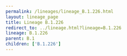 ```yaml
---
permalink: /lineages/lineage_B.1.226.html
layout: lineage_page
title: Lineage B.1.226
redirect_to: ../lineage.html?lineage=B.1.226
lineage: B.1.226
parent: B.1
children: ['B.1.226']
---
```

